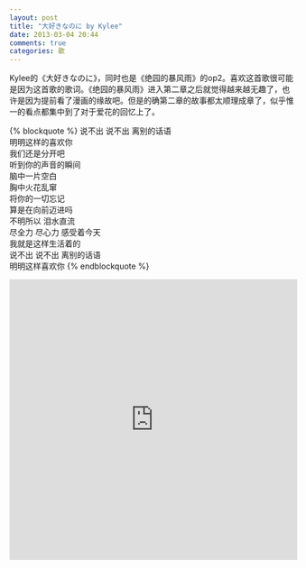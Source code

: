 ```yaml
---
layout: post
title: "大好きなのに by Kylee"
date: 2013-03-04 20:44
comments: true
categories: 歌
---
```


<div class='begin-indent2em'></div>
Kylee的《大好きなのに》，同时也是《绝园的暴风雨》的op2。喜欢这首歌很可能是因为这首歌的歌词。《绝园的暴风雨》进入第二章之后就觉得越来越无趣了，也许是因为提前看了漫画的缘故吧。但是的确第二章的故事都太顺理成章了，似乎惟一的看点都集中到了对于爱花的回忆上了。

{% blockquote %}
说不出 说不出 离别的话语  
明明这样的喜欢你  
我们还是分开吧  
听到你的声音的瞬间  
脑中一片空白  
胸中火花乱窜  
将你的一切忘记  
算是在向前迈进吗  
不明所以 泪水直流  
尽全力 尽心力 感受着今天  
我就是这样生活着的  
说不出 说不出 离别的话语  
明明这样喜欢你
{% endblockquote %}

<iframe height=498 width=510 src="http://player.youku.com/embed/XNjM2NzM5MDcy" frameborder=0 allowfullscreen></iframe>


